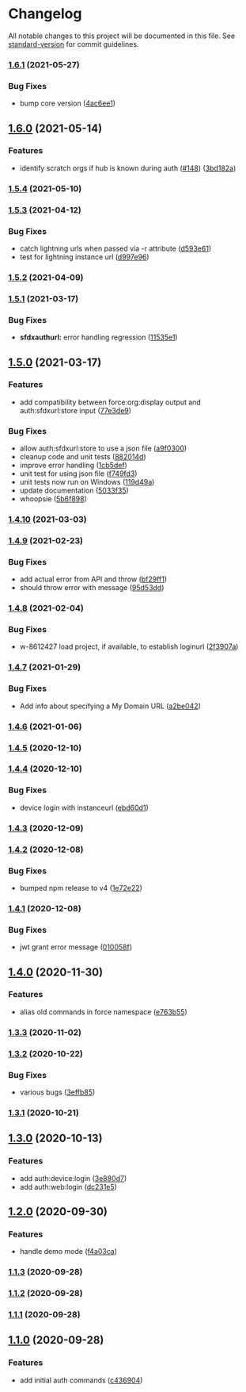 # Changelog

All notable changes to this project will be documented in this file. See [standard-version](https://github.com/conventional-changelog/standard-version) for commit guidelines.

### [1.6.1](https://github.com/salesforcecli/plugin-auth/compare/v1.6.0...v1.6.1) (2021-05-27)

### Bug Fixes

- bump core version ([4ac6ee1](https://github.com/salesforcecli/plugin-auth/commit/4ac6ee11544f3cc5aff4aa8e34fa0b7b5120264c))

## [1.6.0](https://github.com/salesforcecli/plugin-auth/compare/v1.5.4...v1.6.0) (2021-05-14)

### Features

- identify scratch orgs if hub is known during auth ([#148](https://github.com/salesforcecli/plugin-auth/issues/148)) ([3bd182a](https://github.com/salesforcecli/plugin-auth/commit/3bd182aeb60ee8c2e5ff3183d5c452b20cf46213))

### [1.5.4](https://github.com/salesforcecli/plugin-auth/compare/v1.5.3...v1.5.4) (2021-05-10)

### [1.5.3](https://github.com/salesforcecli/plugin-auth/compare/v1.5.2...v1.5.3) (2021-04-12)

### Bug Fixes

- catch lightning urls when passed via -r attribute ([d593e61](https://github.com/salesforcecli/plugin-auth/commit/d593e611724ddd1f45f2217b17e679b88762b3c6))
- test for lightning instance url ([d997e96](https://github.com/salesforcecli/plugin-auth/commit/d997e96031c7999bc48b62a73c32c1a4291b6944))

### [1.5.2](https://github.com/salesforcecli/plugin-auth/compare/v1.5.1...v1.5.2) (2021-04-09)

### [1.5.1](https://github.com/salesforcecli/plugin-auth/compare/v1.5.0...v1.5.1) (2021-03-17)

### Bug Fixes

- **sfdxauthurl:** error handling regression ([11535e1](https://github.com/salesforcecli/plugin-auth/commit/11535e19c28888a9fff361bad33d199629cd1c77))

## [1.5.0](https://github.com/salesforcecli/plugin-auth/compare/v1.4.10...v1.5.0) (2021-03-17)

### Features

- add compatibility between force:org:display output and auth:sfdxurl:store input ([77e3de9](https://github.com/salesforcecli/plugin-auth/commit/77e3de9a3a943a258ac4890e8c712c1f8b61495c))

### Bug Fixes

- allow auth:sfdxurl:store to use a json file ([a9f0300](https://github.com/salesforcecli/plugin-auth/commit/a9f0300f5a3d6deef6b5e44bd15cf354cd9ae92c))
- cleanup code and unit tests ([882014d](https://github.com/salesforcecli/plugin-auth/commit/882014d3fc25dcb020238f6e3acac02e2f59a135))
- improve error handling ([1cb5def](https://github.com/salesforcecli/plugin-auth/commit/1cb5def51c3cf06e87f2a6029868ebe135f04161))
- unit test for using json file ([f749fd3](https://github.com/salesforcecli/plugin-auth/commit/f749fd3c7512dfad416270f1053984ac13930a6c))
- unit tests now run on Windows ([119d49a](https://github.com/salesforcecli/plugin-auth/commit/119d49a0a1be3a9794cefab3cf17c384be62d613))
- update documentation ([5033f35](https://github.com/salesforcecli/plugin-auth/commit/5033f354de1108cf266f32b9b3b8600aaf634663))
- whoopsie ([5b6f898](https://github.com/salesforcecli/plugin-auth/commit/5b6f8981ff46af6cb9add70cb6f7bf0b1fc12ad4))

### [1.4.10](https://github.com/salesforcecli/plugin-auth/compare/v1.4.9...v1.4.10) (2021-03-03)

### [1.4.9](https://github.com/salesforcecli/plugin-auth/compare/v1.4.8...v1.4.9) (2021-02-23)

### Bug Fixes

- add actual error from API and throw ([bf29ff1](https://github.com/salesforcecli/plugin-auth/commit/bf29ff1d5c49e1dcd3dc82baf94345a3f979af32))
- should throw error with message ([95d53dd](https://github.com/salesforcecli/plugin-auth/commit/95d53ddf767c4b7ea5f289195595f11a0fd11c0f))

### [1.4.8](https://github.com/salesforcecli/plugin-auth/compare/v1.4.7...v1.4.8) (2021-02-04)

### Bug Fixes

- w-8612427 load project, if available, to establish loginurl ([2f3907a](https://github.com/salesforcecli/plugin-auth/commit/2f3907a227f7994dc40fdf15ee8c0025ef837fdb))

### [1.4.7](https://github.com/salesforcecli/plugin-auth/compare/v1.4.6...v1.4.7) (2021-01-29)

### Bug Fixes

- Add info about specifying a My Domain URL ([a2be042](https://github.com/salesforcecli/plugin-auth/commit/a2be0423837a1b28e543f84d3d3c20ab9725d1ec))

### [1.4.6](https://github.com/salesforcecli/plugin-auth/compare/v1.4.5...v1.4.6) (2021-01-06)

### [1.4.5](https://github.com/salesforcecli/plugin-auth/compare/v1.4.4...v1.4.5) (2020-12-10)

### [1.4.4](https://github.com/salesforcecli/plugin-auth/compare/v1.4.3...v1.4.4) (2020-12-10)

### Bug Fixes

- device login with instanceurl ([ebd60d1](https://github.com/salesforcecli/plugin-auth/commit/ebd60d1bb3a64528d22b2fb280c9b25d6d3371ac))

### [1.4.3](https://github.com/salesforcecli/plugin-auth/compare/v1.4.2...v1.4.3) (2020-12-09)

### [1.4.2](https://github.com/salesforcecli/plugin-auth/compare/v1.4.1...v1.4.2) (2020-12-08)

### Bug Fixes

- bumped npm release to v4 ([1e72e22](https://github.com/salesforcecli/plugin-auth/commit/1e72e22513152dc4331a4ce10f945084f9f329d2))

### [1.4.1](https://github.com/salesforcecli/plugin-auth/compare/v1.4.0...v1.4.1) (2020-12-08)

### Bug Fixes

- jwt grant error message ([010058f](https://github.com/salesforcecli/plugin-auth/commit/010058f1a8da775f6c2f833f62ec9e379ba226e2))

## [1.4.0](https://github.com/salesforcecli/plugin-auth/compare/v1.3.3...v1.4.0) (2020-11-30)

### Features

- alias old commands in force namespace ([e763b55](https://github.com/salesforcecli/plugin-auth/commit/e763b550ffb1d1662c8feb5605d81283cae537a2))

### [1.3.3](https://github.com/salesforcecli/plugin-auth/compare/v1.3.2...v1.3.3) (2020-11-02)

### [1.3.2](https://github.com/salesforcecli/plugin-auth/compare/v1.3.1...v1.3.2) (2020-10-22)

### Bug Fixes

- various bugs ([3effb85](https://github.com/salesforcecli/plugin-auth/commit/3effb85fe3fbb79785984651cce85419e557022f))

### [1.3.1](https://github.com/salesforcecli/plugin-auth/compare/v1.3.0...v1.3.1) (2020-10-21)

## [1.3.0](https://github.com/salesforcecli/plugin-auth/compare/v1.2.0...v1.3.0) (2020-10-13)

### Features

- add auth:device:login ([3e880d7](https://github.com/salesforcecli/plugin-auth/commit/3e880d7133ea045726a28d818e3118d8a602662f))
- add auth:web:login ([dc231e5](https://github.com/salesforcecli/plugin-auth/commit/dc231e581e6648b45ce06e249585a7a21cc93df4))

## [1.2.0](https://github.com/salesforcecli/plugin-auth/compare/v1.1.3...v1.2.0) (2020-09-30)

### Features

- handle demo mode ([f4a03ca](https://github.com/salesforcecli/plugin-auth/commit/f4a03caee5caec01f7d9bbc9ce501f2d37111d6c))

### [1.1.3](https://github.com/salesforcecli/plugin-auth/compare/v1.1.2...v1.1.3) (2020-09-28)

### [1.1.2](https://github.com/salesforcecli/plugin-auth/compare/v1.1.1...v1.1.2) (2020-09-28)

### [1.1.1](https://github.com/salesforcecli/plugin-auth/compare/v1.1.0...v1.1.1) (2020-09-28)

## [1.1.0](https://github.com/salesforcecli/plugin-auth/compare/v1.0.0...v1.1.0) (2020-09-28)

### Features

- add initial auth commands ([c436904](https://github.com/salesforcecli/plugin-auth/commit/c4369047d12e54a1c48fae5fcb86927adc0d0362))
